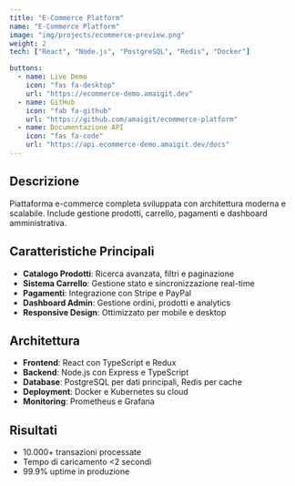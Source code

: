 ```yaml
---
title: "E-Commerce Platform"
name: "E-Commerce Platform"
image: "img/projects/ecommerce-preview.png"
weight: 2
tech: ["React", "Node.js", "PostgreSQL", "Redis", "Docker"]

buttons:
  - name: Live Demo
    icon: "fas fa-desktop"
    url: "https://ecommerce-demo.amaigit.dev"
  - name: GitHub
    icon: "fab fa-github"
    url: "https://github.com/amaigit/ecommerce-platform"
  - name: Documentazione API
    icon: "fas fa-code"
    url: "https://api.ecommerce-demo.amaigit.dev/docs"
---
```


## Descrizione

Piattaforma e-commerce completa sviluppata con architettura moderna e scalabile. Include gestione prodotti, carrello, pagamenti e dashboard amministrativa.

## Caratteristiche Principali

- **Catalogo Prodotti**: Ricerca avanzata, filtri e paginazione
- **Sistema Carrello**: Gestione stato e sincronizzazione real-time
- **Pagamenti**: Integrazione con Stripe e PayPal
- **Dashboard Admin**: Gestione ordini, prodotti e analytics
- **Responsive Design**: Ottimizzato per mobile e desktop

## Architettura

- **Frontend**: React con TypeScript e Redux
- **Backend**: Node.js con Express e TypeScript
- **Database**: PostgreSQL per dati principali, Redis per cache
- **Deployment**: Docker e Kubernetes su cloud
- **Monitoring**: Prometheus e Grafana

## Risultati

- 10.000+ transazioni processate
- Tempo di caricamento <2 secondi
- 99.9% uptime in produzione 